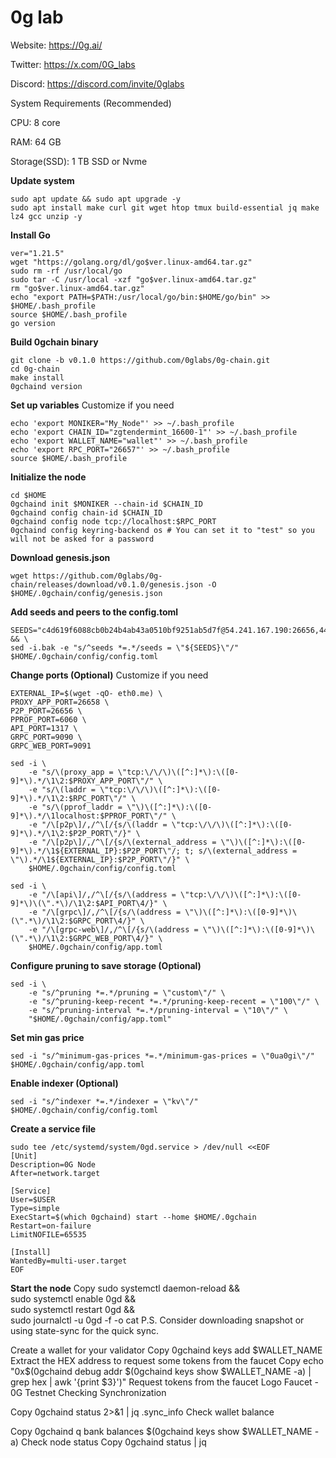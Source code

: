 # 0g lab

Website: https://0g.ai/

Twitter: https://x.com/0G_labs

Discord: https://discord.com/invite/0glabs

System Requirements (Recommended)

CPU: 8 core

RAM: 64 GB

Storage(SSD): 1 TB SSD or Nvme

**Update system**
```
sudo apt update && sudo apt upgrade -y
sudo apt install make curl git wget htop tmux build-essential jq make lz4 gcc unzip -y
```

**Install Go**
```
ver="1.21.5"
wget "https://golang.org/dl/go$ver.linux-amd64.tar.gz"
sudo rm -rf /usr/local/go
sudo tar -C /usr/local -xzf "go$ver.linux-amd64.tar.gz"
rm "go$ver.linux-amd64.tar.gz"
echo "export PATH=$PATH:/usr/local/go/bin:$HOME/go/bin" >> $HOME/.bash_profile
source $HOME/.bash_profile
go version
```

**Build 0gchain binary**
```
git clone -b v0.1.0 https://github.com/0glabs/0g-chain.git
cd 0g-chain
make install
0gchaind version
```

**Set up variables**
Customize if you need
```
echo 'export MONIKER="My_Node"' >> ~/.bash_profile
echo 'export CHAIN_ID="zgtendermint_16600-1"' >> ~/.bash_profile
echo 'export WALLET_NAME="wallet"' >> ~/.bash_profile
echo 'export RPC_PORT="26657"' >> ~/.bash_profile
source $HOME/.bash_profile
```

**Initialize the node**
```
cd $HOME
0gchaind init $MONIKER --chain-id $CHAIN_ID
0gchaind config chain-id $CHAIN_ID
0gchaind config node tcp://localhost:$RPC_PORT
0gchaind config keyring-backend os # You can set it to "test" so you will not be asked for a password
```

**Download genesis.json**
```
wget https://github.com/0glabs/0g-chain/releases/download/v0.1.0/genesis.json -O $HOME/.0gchain/config/genesis.json
```

**Add seeds and peers to the config.toml**
```
SEEDS="c4d619f6088cb0b24b4ab43a0510bf9251ab5d7f@54.241.167.190:26656,44d11d4ba92a01b520923f51632d2450984d5886@54.176.175.48:26656,f2693dd86766b5bf8fd6ab87e2e970d564d20aff@54.193.250.204:26656,f878d40c538c8c23653a5b70f615f8dccec6fb9f@54.215.187.94:26656" && \
sed -i.bak -e "s/^seeds *=.*/seeds = \"${SEEDS}\"/" $HOME/.0gchain/config/config.toml
```

**Change ports (Optional)**
 Customize if you need
```
EXTERNAL_IP=$(wget -qO- eth0.me) \
PROXY_APP_PORT=26658 \
P2P_PORT=26656 \
PPROF_PORT=6060 \
API_PORT=1317 \
GRPC_PORT=9090 \
GRPC_WEB_PORT=9091
```

```
sed -i \
    -e "s/\(proxy_app = \"tcp:\/\/\)\([^:]*\):\([0-9]*\).*/\1\2:$PROXY_APP_PORT\"/" \
    -e "s/\(laddr = \"tcp:\/\/\)\([^:]*\):\([0-9]*\).*/\1\2:$RPC_PORT\"/" \
    -e "s/\(pprof_laddr = \"\)\([^:]*\):\([0-9]*\).*/\1localhost:$PPROF_PORT\"/" \
    -e "/\[p2p\]/,/^\[/{s/\(laddr = \"tcp:\/\/\)\([^:]*\):\([0-9]*\).*/\1\2:$P2P_PORT\"/}" \
    -e "/\[p2p\]/,/^\[/{s/\(external_address = \"\)\([^:]*\):\([0-9]*\).*/\1${EXTERNAL_IP}:$P2P_PORT\"/; t; s/\(external_address = \"\).*/\1${EXTERNAL_IP}:$P2P_PORT\"/}" \
    $HOME/.0gchain/config/config.toml
```

```
sed -i \
    -e "/\[api\]/,/^\[/{s/\(address = \"tcp:\/\/\)\([^:]*\):\([0-9]*\)\(\".*\)/\1\2:$API_PORT\4/}" \
    -e "/\[grpc\]/,/^\[/{s/\(address = \"\)\([^:]*\):\([0-9]*\)\(\".*\)/\1\2:$GRPC_PORT\4/}" \
    -e "/\[grpc-web\]/,/^\[/{s/\(address = \"\)\([^:]*\):\([0-9]*\)\(\".*\)/\1\2:$GRPC_WEB_PORT\4/}" \
    $HOME/.0gchain/config/app.toml
```

**Configure pruning to save storage (Optional)**
```
sed -i \
    -e "s/^pruning *=.*/pruning = \"custom\"/" \
    -e "s/^pruning-keep-recent *=.*/pruning-keep-recent = \"100\"/" \
    -e "s/^pruning-interval *=.*/pruning-interval = \"10\"/" \
    "$HOME/.0gchain/config/app.toml"
```

**Set min gas price**
```
sed -i "s/^minimum-gas-prices *=.*/minimum-gas-prices = \"0ua0gi\"/" $HOME/.0gchain/config/app.toml
```

**Enable indexer (Optional)**
```
sed -i "s/^indexer *=.*/indexer = \"kv\"/" $HOME/.0gchain/config/config.toml
```

**Create a service file**
```
sudo tee /etc/systemd/system/0gd.service > /dev/null <<EOF
[Unit]
Description=0G Node
After=network.target

[Service]
User=$USER
Type=simple
ExecStart=$(which 0gchaind) start --home $HOME/.0gchain
Restart=on-failure
LimitNOFILE=65535

[Install]
WantedBy=multi-user.target
EOF
```

**Start the node**
Copy
sudo systemctl daemon-reload && \
sudo systemctl enable 0gd && \
sudo systemctl restart 0gd && \
sudo journalctl -u 0gd -f -o cat
P.S. Consider downloading snapshot or using state-sync for the quick sync.

Create a wallet for your validator
Copy
0gchaind keys add $WALLET_NAME
Extract the HEX address to request some tokens from the faucet
Copy
echo "0x$(0gchaind debug addr $(0gchaind keys show $WALLET_NAME -a) | grep hex | awk '{print $3}')"
Request tokens from the faucet
Logo
Faucet - 0G Testnet
Checking Synchronization

Copy
0gchaind status 2>&1 | jq .sync_info
Check wallet balance

Copy
0gchaind q bank balances $(0gchaind keys show $WALLET_NAME -a) 
Check node status
Copy
0gchaind status | jq
